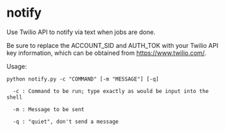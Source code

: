 # notify
Use Twilio API to notify via text when jobs are done.

Be sure to replace the ACCOUNT_SID and AUTH_TOK with your Twilio API key information, which can be obtained from https://www.twilio.com/.

Usage:

    python notify.py -c "COMMAND" [-m "MESSAGE"] [-q]
  
      -c : Command to be run; type exactly as would be input into the shell
    
      -m : Message to be sent
    
      -q : "quiet", don't send a message
